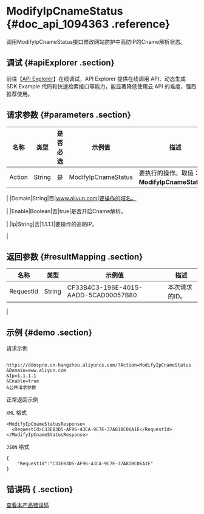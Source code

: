 # ModifyIpCnameStatus {#doc_api_1094363 .reference}

调用ModifyIpCnameStatus接口修改网站防护中高防IP的Cname解析状态。

## 调试 {#apiExplorer .section}

前往【[API Explorer](https://api.aliyun.com/#product=DDoSPro&api=ModifyIpCnameStatus)】在线调试，API Explorer 提供在线调用 API、动态生成 SDK Example 代码和快速检索接口等能力，能显著降低使用云 API 的难度，强烈推荐使用。

## 请求参数 {#parameters .section}

|名称|类型|是否必选|示例值|描述|
|--|--|----|---|--|
|Action|String|是|ModifyIpCnameStatus|要执行的操作。取值：**ModifyIpCnameStatus**。

 |
|Domain|String|否|www.aliyun.com|要操作的域名。

 |
|Enable|Boolean|否|true|是否开启Cname解析。

 |
|Ip|String|否|1.1.1.1|要操作的高防IP。

 |

## 返回参数 {#resultMapping .section}

|名称|类型|示例值|描述|
|--|--|---|--|
|RequestId|String|CF33B4C3-196E-4015-AADD-5CAD00057B80|本次请求的ID。

 |

## 示例 {#demo .section}

请求示例

``` {#request_demo}

https://ddospro.cn-hangzhou.aliyuncs.com/?Action=ModifyIpCnameStatus
&Domain=www.aliyun.com
&Ip=1.1.1.1
&Enable=true
&公共请求参数

```

正常返回示例

`XML` 格式

``` {#xml_return_success_demo}
<ModifyIpCnameStatusResponse>
  <RequestId>C33EB3D5-AF96-43CA-9C7E-37A81BC06A1E</RequestId>
</ModifyIpCnameStatusResponse>

```

`JSON` 格式

``` {#json_return_success_demo}
{
	"RequestId":"C33EB3D5-AF96-43CA-9C7E-37A81BC06A1E"
}
```

## 错误码 { .section}

[查看本产品错误码](https://error-center.aliyun.com/status/product/DDoSPro)

